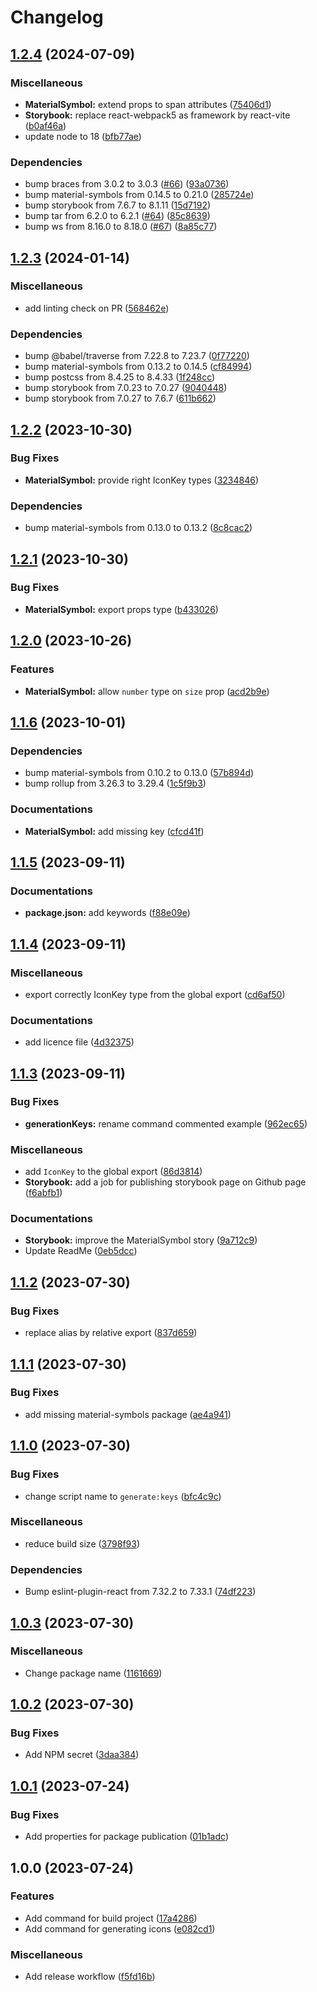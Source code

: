 # Changelog

## [1.2.4](https://github.com/yteruel31/react-material-symbol-icons/compare/v1.2.3...v1.2.4) (2024-07-09)


### Miscellaneous

* **MaterialSymbol:** extend props to span attributes ([75406d1](https://github.com/yteruel31/react-material-symbol-icons/commit/75406d1cae69d3c453bc605a65e4e760e52a82ab))
* **Storybook:** replace react-webpack5 as framework by react-vite ([b0af46a](https://github.com/yteruel31/react-material-symbol-icons/commit/b0af46aa62e4249db6ba267c3aeb132cf30880d7))
* update node to 18 ([bfb77ae](https://github.com/yteruel31/react-material-symbol-icons/commit/bfb77aefa48b6d14b3f83772a5665cda800afcf9))


### Dependencies

* bump braces from 3.0.2 to 3.0.3 ([#66](https://github.com/yteruel31/react-material-symbol-icons/issues/66)) ([93a0736](https://github.com/yteruel31/react-material-symbol-icons/commit/93a0736ef23eac6f52a698636ce29fe862921a9d))
* bump material-symbols from 0.14.5 to 0.21.0 ([285724e](https://github.com/yteruel31/react-material-symbol-icons/commit/285724ec9511ae3995ac396593e88763458454b8))
* bump storybook from 7.6.7 to 8.1.11 ([15d7192](https://github.com/yteruel31/react-material-symbol-icons/commit/15d71924e053fb98e6618883153c51e548a421ce))
* bump tar from 6.2.0 to 6.2.1 ([#64](https://github.com/yteruel31/react-material-symbol-icons/issues/64)) ([85c8639](https://github.com/yteruel31/react-material-symbol-icons/commit/85c863923b7ae38728d3aa64b6e6e695078895de))
* bump ws from 8.16.0 to 8.18.0 ([#67](https://github.com/yteruel31/react-material-symbol-icons/issues/67)) ([8a85c77](https://github.com/yteruel31/react-material-symbol-icons/commit/8a85c770ff7b64830f098cdff362f4e7ed638a09))

## [1.2.3](https://github.com/yteruel31/react-material-symbol-icons/compare/v1.2.2...v1.2.3) (2024-01-14)


### Miscellaneous

* add linting check on PR ([568462e](https://github.com/yteruel31/react-material-symbol-icons/commit/568462e55e771be533b88772268a1217eec3b0c3))


### Dependencies

* bump @babel/traverse from 7.22.8 to 7.23.7 ([0f77220](https://github.com/yteruel31/react-material-symbol-icons/commit/0f77220a682a3142c3af7ce7606eae634a47fba7))
* bump material-symbols from 0.13.2 to 0.14.5 ([cf84994](https://github.com/yteruel31/react-material-symbol-icons/commit/cf84994c70f525c553e19feeaa77dbc80671f310))
* bump postcss from 8.4.25 to 8.4.33 ([1f248cc](https://github.com/yteruel31/react-material-symbol-icons/commit/1f248ccd26c46aea87d29ff5419f8a92bed0b683))
* bump storybook from 7.0.23 to 7.0.27 ([9040448](https://github.com/yteruel31/react-material-symbol-icons/commit/90404488d68b0fdc8a0e7e9959713f035b9c396e))
* bump storybook from 7.0.27 to 7.6.7 ([611b662](https://github.com/yteruel31/react-material-symbol-icons/commit/611b662ecf0113afa18686219382ce6fdf00b80e))

## [1.2.2](https://github.com/yteruel31/react-material-symbol-icons/compare/v1.2.1...v1.2.2) (2023-10-30)


### Bug Fixes

* **MaterialSymbol:** provide right IconKey types ([3234846](https://github.com/yteruel31/react-material-symbol-icons/commit/32348466ee80340b415d4ffb929612803f7e0a75))


### Dependencies

* bump material-symbols from 0.13.0 to 0.13.2 ([8c8cac2](https://github.com/yteruel31/react-material-symbol-icons/commit/8c8cac21e7bbca508ad389c17cbc691ca2cbd5a0))

## [1.2.1](https://github.com/yteruel31/react-material-symbol-icons/compare/v1.2.0...v1.2.1) (2023-10-30)


### Bug Fixes

* **MaterialSymbol:** export props type ([b433026](https://github.com/yteruel31/react-material-symbol-icons/commit/b43302626307e3c7e8a80b220a45870af84b8905))

## [1.2.0](https://github.com/yteruel31/react-material-symbol-icons/compare/v1.1.6...v1.2.0) (2023-10-26)


### Features

* **MaterialSymbol:** allow `number` type on `size` prop ([acd2b9e](https://github.com/yteruel31/react-material-symbol-icons/commit/acd2b9e1b9d73d7d99712f63f1a6ba0241d6e9ba))

## [1.1.6](https://github.com/yteruel31/react-material-symbol-icons/compare/v1.1.5...v1.1.6) (2023-10-01)


### Dependencies

* bump material-symbols from 0.10.2 to 0.13.0 ([57b894d](https://github.com/yteruel31/react-material-symbol-icons/commit/57b894d50a961337a10555662b45a5cbf9eab73c))
* bump rollup from 3.26.3 to 3.29.4 ([1c5f9b3](https://github.com/yteruel31/react-material-symbol-icons/commit/1c5f9b30281f7042b66a93d3bf268df2b6bde4f1))


### Documentations

* **MaterialSymbol:** add missing key ([cfcd41f](https://github.com/yteruel31/react-material-symbol-icons/commit/cfcd41f9c77e8d8b5fea5a4945ffe28fcaea3d5d))

## [1.1.5](https://github.com/yteruel31/react-material-symbol-icons/compare/v1.1.4...v1.1.5) (2023-09-11)


### Documentations

* **package.json:** add keywords ([f88e09e](https://github.com/yteruel31/react-material-symbol-icons/commit/f88e09eec8b0bed29a9011c475f1996bafd44ab5))

## [1.1.4](https://github.com/yteruel31/react-material-symbol-icons/compare/v1.1.3...v1.1.4) (2023-09-11)


### Miscellaneous

* export correctly IconKey type from the global export ([cd6af50](https://github.com/yteruel31/react-material-symbol-icons/commit/cd6af507ecc613f4be8cd552e499456f69c5a770))


### Documentations

* add licence file ([4d32375](https://github.com/yteruel31/react-material-symbol-icons/commit/4d323751cd54b014361a5b9196a5f1c55f4a9d8e))

## [1.1.3](https://github.com/yteruel31/react-material-symbol-icons/compare/v1.1.2...v1.1.3) (2023-09-11)


### Bug Fixes

* **generationKeys:** rename command commented example ([962ec65](https://github.com/yteruel31/react-material-symbol-icons/commit/962ec6580fcc774a7cdc9d57d945f8ee59bf4cb8))


### Miscellaneous

* add `IconKey` to the global export ([86d3814](https://github.com/yteruel31/react-material-symbol-icons/commit/86d3814eb978ad88655629bd4cb04017dfa267c3))
* **Storybook:** add a job for publishing storybook page on Github page ([f6abfb1](https://github.com/yteruel31/react-material-symbol-icons/commit/f6abfb19b4927192e2ab8c7f9b35c8b2973b120d))


### Documentations

* **Storybook:** improve the MaterialSymbol story ([9a712c9](https://github.com/yteruel31/react-material-symbol-icons/commit/9a712c9a9716c556eb89aaa018cb38b4d2d29222))
* Update ReadMe ([0eb5dcc](https://github.com/yteruel31/react-material-symbol-icons/commit/0eb5dcc98407eef07bd8c5b7140d2cbabf1d0d06))

## [1.1.2](https://github.com/yteruel31/react-material-symbols/compare/v1.1.1...v1.1.2) (2023-07-30)


### Bug Fixes

* replace alias by relative export ([837d659](https://github.com/yteruel31/react-material-symbols/commit/837d659910162519e5b946d9b262cb8c78f352d2))

## [1.1.1](https://github.com/yteruel31/react-material-symbols/compare/v1.1.0...v1.1.1) (2023-07-30)


### Bug Fixes

* add missing material-symbols package ([ae4a941](https://github.com/yteruel31/react-material-symbols/commit/ae4a941b8ae3b095163f742558bc77de516b56fb))

## [1.1.0](https://github.com/yteruel31/react-material-symbols/compare/v1.0.3...v1.1.0) (2023-07-30)


### Bug Fixes

* change script name to `generate:keys` ([bfc4c9c](https://github.com/yteruel31/react-material-symbols/commit/bfc4c9c49072b9ea99e0e596a7e3cd727cd130dd))


### Miscellaneous

* reduce build size ([3798f93](https://github.com/yteruel31/react-material-symbols/commit/3798f93b10528dca435f427c60a3e8d03e012e74))


### Dependencies

* Bump eslint-plugin-react from 7.32.2 to 7.33.1 ([74df223](https://github.com/yteruel31/react-material-symbols/commit/74df223e5f368aef2c7753e6626c40091ab02159))

## [1.0.3](https://github.com/yteruel31/react-material-symbols/compare/v1.0.2...v1.0.3) (2023-07-30)


### Miscellaneous

* Change package name ([1161669](https://github.com/yteruel31/react-material-symbols/commit/116166916dae479cc4ef5b26b15ff274ea5cd7ed))

## [1.0.2](https://github.com/yteruel31/react-material-symbols/compare/v1.0.1...v1.0.2) (2023-07-30)


### Bug Fixes

* Add NPM secret ([3daa384](https://github.com/yteruel31/react-material-symbols/commit/3daa384ee5c1793602f9ed549d9eedd0b660ea0c))

## [1.0.1](https://github.com/yteruel31/react-material-symbols/compare/v1.0.0...v1.0.1) (2023-07-24)


### Bug Fixes

* Add properties for package publication ([01b1adc](https://github.com/yteruel31/react-material-symbols/commit/01b1adc7f6ac20fbeed216b06ce674c10ed0bfd4))

## 1.0.0 (2023-07-24)


### Features

* Add command for build project ([17a4286](https://github.com/yteruel31/react-material-symbols/commit/17a4286df44db245873161ff83fa83c2c7522702))
* Add command for generating icons ([e082cd1](https://github.com/yteruel31/react-material-symbols/commit/e082cd110db1840ce5083b4cd3bb1745b0fa05b5))


### Miscellaneous

* Add release workflow ([f5fd16b](https://github.com/yteruel31/react-material-symbols/commit/f5fd16bb822d7b8d0529d9cedc77cb74d708ba97))
